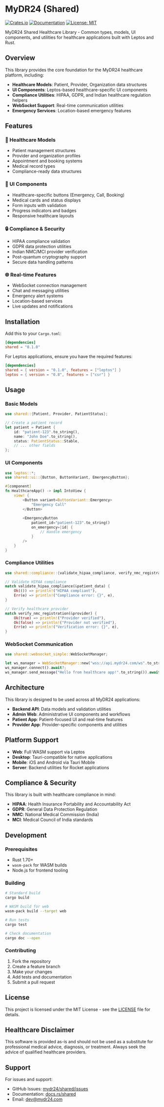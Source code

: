 # MyDR24 (Shared)

[![Crates.io](https://img.shields.io/crates/v/shared.svg)](https://crates.io/crates/shared)
[![Documentation](https://docs.rs/shared/badge.svg)](https://docs.rs/shared)
[![License: MIT](https://img.shields.io/badge/License-MIT-yellow.svg)](https://opensource.org/licenses/MIT)

MyDR24 Shared Healthcare Library - Common types, models, UI components, and utilities for healthcare applications built with Leptos and Rust.

## Overview

This library provides the core foundation for the MyDR24 healthcare platform, including:

- **Healthcare Models**: Patient, Provider, Organization data structures
- **UI Components**: Leptos-based healthcare-specific UI components
- **Compliance Utilities**: HIPAA, GDPR, and Indian healthcare regulation helpers
- **WebSocket Support**: Real-time communication utilities
- **Emergency Services**: Location-based emergency features

## Features

### 🏥 Healthcare Models
- Patient management structures
- Provider and organization profiles
- Appointment and booking systems
- Medical record types
- Compliance-ready data structures

### 🎨 UI Components
- Healthcare-specific buttons (Emergency, Call, Booking)
- Medical cards and status displays
- Form inputs with validation
- Progress indicators and badges
- Responsive healthcare layouts

### 🔒 Compliance & Security
- HIPAA compliance validation
- GDPR data protection utilities
- Indian NMC/MCI provider verification
- Post-quantum cryptography support
- Secure data handling patterns

### 🌐 Real-time Features
- WebSocket connection management
- Chat and messaging utilities
- Emergency alert systems
- Location-based services
- Live updates and notifications

## Installation

Add this to your `Cargo.toml`:

```toml
[dependencies]
shared = "0.1.0"
```

For Leptos applications, ensure you have the required features:

```toml
[dependencies]
shared = { version = "0.1.0", features = ["leptos"] }
leptos = { version = "0.8", features = ["csr"] }
```

## Usage

### Basic Models

```rust
use shared::{Patient, Provider, PatientStatus};

// Create a patient record
let patient = Patient {
    id: "patient-123".to_string(),
    name: "John Doe".to_string(),
    status: PatientStatus::Stable,
    // ... other fields
};
```

### UI Components

```rust
use leptos::*;
use shared::ui::{Button, ButtonVariant, EmergencyButton};

#[component]
fn HealthcareApp() -> impl IntoView {
    view! {
        <Button variant=ButtonVariant::Emergency>
            "Emergency Call"
        </Button>
        
        <EmergencyButton 
            patient_id="patient-123".to_string()
            on_emergency=|id| {
                // Handle emergency
            }
        />
    }
}
```

### Compliance Utilities

```rust
use shared::compliance::{validate_hipaa_compliance, verify_nmc_registration};

// Validate HIPAA compliance
match validate_hipaa_compliance(&patient_data) {
    Ok(()) => println!("HIPAA compliant"),
    Err(e) => println!("Compliance error: {}", e),
}

// Verify healthcare provider
match verify_nmc_registration(&provider) {
    Ok(true) => println!("Provider verified"),
    Ok(false) => println!("Provider not verified"),
    Err(e) => println!("Verification error: {}", e),
}
```

### WebSocket Communication

```rust
use shared::websocket_simple::WebSocketManager;

let ws_manager = WebSocketManager::new("wss://api.mydr24.com/ws".to_string());
ws_manager.connect().await?;
ws_manager.send_message("Hello from healthcare app!".to_string()).await?;
```

## Architecture

This library is designed to be used across all MyDR24 applications:

- **Backend API**: Data models and validation utilities
- **Admin Web**: Administrative UI components and workflows
- **Patient App**: Patient-focused UI and real-time features
- **Provider App**: Provider-specific components and utilities

## Platform Support

- **Web**: Full WASM support via Leptos
- **Desktop**: Tauri-compatible for native applications
- **Mobile**: iOS and Android via Tauri Mobile
- **Server**: Backend utilities for Rocket applications

## Compliance & Security

This library is built with healthcare compliance in mind:

- **HIPAA**: Health Insurance Portability and Accountability Act
- **GDPR**: General Data Protection Regulation
- **NMC**: National Medical Commission (India)
- **MCI**: Medical Council of India standards

## Development

### Prerequisites

- Rust 1.70+
- `wasm-pack` for WASM builds
- Node.js for frontend tooling

### Building

```bash
# Standard build
cargo build

# WASM build for web
wasm-pack build --target web

# Run tests
cargo test

# Check documentation
cargo doc --open
```

### Contributing

1. Fork the repository
2. Create a feature branch
3. Make your changes
4. Add tests and documentation
5. Submit a pull request

## License

This project is licensed under the MIT License - see the [LICENSE](LICENSE) file for details.

## Healthcare Disclaimer

This software is provided as-is and should not be used as a substitute for professional medical advice, diagnosis, or treatment. Always seek the advice of qualified healthcare providers.

## Support

For issues and support:
- GitHub Issues: [mydr24/shared/issues](https://github.com/mydr24/shared/issues)
- Documentation: [docs.rs/shared](https://docs.rs/shared)
- Email: dev@mydr24.com
